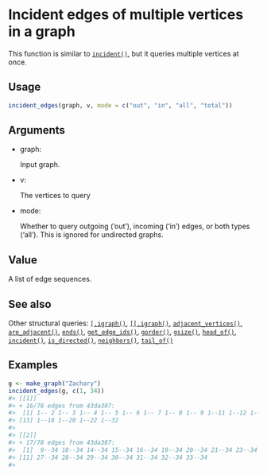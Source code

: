 # Incident edges of multiple vertices in a graph

This function is similar to
[`incident()`](https://r.igraph.org/reference/incident.md), but it
queries multiple vertices at once.

## Usage

``` r
incident_edges(graph, v, mode = c("out", "in", "all", "total"))
```

## Arguments

- graph:

  Input graph.

- v:

  The vertices to query

- mode:

  Whether to query outgoing (‘out’), incoming (‘in’) edges, or both
  types (‘all’). This is ignored for undirected graphs.

## Value

A list of edge sequences.

## See also

Other structural queries:
[`[.igraph()`](https://r.igraph.org/reference/sub-.igraph.md),
[`[[.igraph()`](https://r.igraph.org/reference/sub-sub-.igraph.md),
[`adjacent_vertices()`](https://r.igraph.org/reference/adjacent_vertices.md),
[`are_adjacent()`](https://r.igraph.org/reference/are_adjacent.md),
[`ends()`](https://r.igraph.org/reference/ends.md),
[`get_edge_ids()`](https://r.igraph.org/reference/get_edge_ids.md),
[`gorder()`](https://r.igraph.org/reference/gorder.md),
[`gsize()`](https://r.igraph.org/reference/gsize.md),
[`head_of()`](https://r.igraph.org/reference/head_of.md),
[`incident()`](https://r.igraph.org/reference/incident.md),
[`is_directed()`](https://r.igraph.org/reference/is_directed.md),
[`neighbors()`](https://r.igraph.org/reference/neighbors.md),
[`tail_of()`](https://r.igraph.org/reference/tail_of.md)

## Examples

``` r
g <- make_graph("Zachary")
incident_edges(g, c(1, 34))
#> [[1]]
#> + 16/78 edges from 43da307:
#>  [1] 1-- 2 1-- 3 1-- 4 1-- 5 1-- 6 1-- 7 1-- 8 1-- 9 1--11 1--12 1--13 1--14
#> [13] 1--18 1--20 1--22 1--32
#> 
#> [[2]]
#> + 17/78 edges from 43da307:
#>  [1]  9--34 10--34 14--34 15--34 16--34 19--34 20--34 21--34 23--34 24--34
#> [11] 27--34 28--34 29--34 30--34 31--34 32--34 33--34
#> 
```
